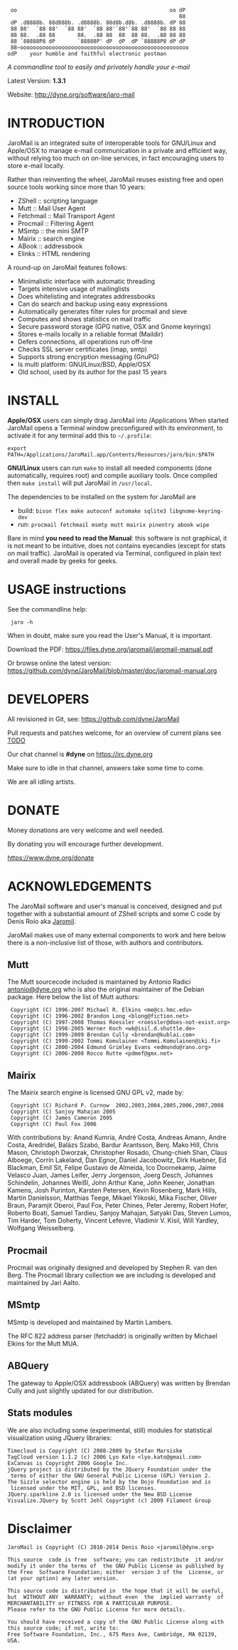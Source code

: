 
     oo                                                oo dP
                                                          88
     dP .d8888b. 88d888b. .d8888b. 88d8b.d8b. .d8888b. dP 88
     88 88'  `88 88'  `88 88'  `88 88'`88'`88 88'  `88 88 88
     88 88.  .88 88       88.  .88 88  88  88 88.  .88 88 88
     88 `88888P8 dP       `88888P' dP  dP  dP `88888P8 dP dP
     88~ooooooooooooooooooooooooooooooooooooooooooooooooooooo
    odP    your humble and faithful electronic postman 

*A commandline tool to easily and privately handle your e-mail*

Latest Version: **1.3.1**

Website: http://dyne.org/software/jaro-mail

# INTRODUCTION

JaroMail is an integrated suite of interoperable tools for GNU/Linux
and Apple/OSX to manage e-mail communication in a private and efficient
way, without relying too much on on-line services, in fact encouraging
users to store e-mail locally.

Rather than reinventing the wheel, JaroMail reuses existing free and
open source tools working since more than 10 years: 

* ZShell :: scripting language
* Mutt :: Mail User Agent
* Fetchmail :: Mail Transport Agent
* Procmail :: Filtering Agent
* MSmtp :: the mini SMTP
* Mairix :: search engine
* ABook :: addressbook
* Elinks :: HTML rendering

A round-up on JaroMail features follows:

* Minimalistic interface with automatic threading
* Targets intensive usage of mailinglists
* Does whitelisting and integrates addressbooks
* Can do search and backup using easy expressions
* Automatically generates filter rules for procmail and sieve
* Computes and shows statistics on mail traffic
* Secure password storage (GPG native, OSX and Gnome keyrings)
* Stores e-mails locally in a reliable format (Maildir)
* Defers connections, all operations run off-line
* Checks SSL server certificates (imap, smtp)
* Supports strong encryption messaging (GnuPG)
* Is multi platform: GNU/Linux/BSD, Apple/OSX
* Old school, used by its author for the past 15 years

# INSTALL

**Apple/OSX** users can simply drag JaroMail into /Applications
When started JaroMail opens a Terminal window preconfigured with its
environment, to activate it for any terminal add this to `~/.profile`:
```
export PATH=/Applications/JaroMail.app/Contents/Resources/jaro/bin:$PATH
```

**GNU/Linux** users can run `make` to install all needed components (done automatically, requires root) and compile auxiliary tools. Once compiled then `make install` will put JaroMail in `/usr/local`.

The dependencies to be installed on the system for JaroMail are
* build: `bison flex make autoconf automake sqlite3 libgnome-keyring-dev`
* run: `procmail fetchmail msmtp mutt mairix pinentry abook wipe`

Bare in mind **you need to read the Manual**: this software is not
graphical, it is not meant to be intuitive, does not contains eyecandies (except for stats on mail traffic). JaroMail is operated via Terminal, configured in plain text and overall made by geeks for geeks.

# USAGE instructions

See the commandline help:
```
 jaro -h
```
When in doubt, make sure you read the User's Manual, it is important.

Download the PDF: https://files.dyne.org/jaromail/jaromail-manual.pdf

Or browse online the latest version:
https://github.com/dyne/JaroMail/blob/master/doc/jaromail-manual.org

# DEVELOPERS

All revisioned in Git, see: https://github.com/dyne/JaroMail

Pull requests and patches welcome, for an overview of current plans see [TODO](TODO.md)

Our chat channel is **#dyne** on https://irc.dyne.org

Make sure to idle in that channel, answers take some time to come.

We are all idling artists.

# DONATE

Money donations are very welcome and well needed.

By donating you will encourage further development.

 https://www.dyne.org/donate

# ACKNOWLEDGEMENTS

The JaroMail software and user's manual is conceived, designed and put together with a substantial amount of ZShell scripts and some C code by Denis Roio aka [Jaromil](http://jaromil.dyne.org). 

JaroMail makes use of many external components to work and here below there is a non-inclusive list of those, with authors and contributors.

## Mutt

The Mutt sourcecode included is maintained by Antonio Radici
<antonio@dyne.org> who is also the original maintainer of the Debian
package. Here below the list of Mutt authors:

```
 Copyright (C) 1996-2007 Michael R. Elkins <me@cs.hmc.edu>
 Copyright (C) 1996-2002 Brandon Long <blong@fiction.net>
 Copyright (C) 1997-2008 Thomas Roessler <roessler@does-not-exist.org>
 Copyright (C) 1998-2005 Werner Koch <wk@isil.d.shuttle.de>
 Copyright (C) 1999-2009 Brendan Cully <brendan@kublai.com>
 Copyright (C) 1999-2002 Tommi Komulainen <Tommi.Komulainen@iki.fi>
 Copyright (C) 2000-2004 Edmund Grimley Evans <edmundo@rano.org>
 Copyright (C) 2006-2008 Rocco Rutte <pdmef@gmx.net>
```

## Mairix

The Mairix search engine is licensed GNU GPL v2, made by:

```
 Copyright (C) Richard P. Curnow  2002,2003,2004,2005,2006,2007,2008
 Copyright (C) Sanjoy Mahajan 2005
 Copyright (C) James Cameron 2005
 Copyright (C) Paul Fox 2006
```

With contributions by: Anand Kumria, André Costa, Andreas Amann, Andre
Costa, Aredridel, Balázs Szabó, Bardur Arantsson, Benj. Mako Hill,
Chris Mason, Christoph Dworzak, Christopher Rosado, Chung-chieh Shan,
Claus Alboege, Corrin Lakeland, Dan Egnor, Daniel Jacobowitz, Dirk
Huebner, Ed Blackman, Emil Sit, Felipe Gustavo de Almeida, Ico
Doornekamp, Jaime Velasco Juan, James Leifer, Jerry Jorgenson, Joerg
Desch, Johannes Schindelin, Johannes Weißl, John Arthur Kane, John
Keener, Jonathan Kamens, Josh Purinton, Karsten Petersen, Kevin
Rosenberg, Mark Hills, Martin Danielsson, Matthias Teege, Mikael
Ylikoski, Mika Fischer, Oliver Braun, Paramjit Oberoi, Paul Fox, Peter
Chines, Peter Jeremy, Robert Hofer, Roberto Boati, Samuel Tardieu,
Sanjoy Mahajan, Satyaki Das, Steven Lumos, Tim Harder, Tom Doherty,
Vincent Lefevre, Vladimir V. Kisil, Will Yardley, Wolfgang
Weisselberg.

## Procmail

Procmail was originally designed and developed by Stephen R. van den
Berg. The Procmail library collection we are including is developed
and maintained by Jari Aalto.

## MSmtp

MSmtp is developed and maintained by Martin Lambers.

The RFC 822 address parser (fetchaddr) is originally written by
Michael Elkins for the Mutt MUA.

## ABQuery

The gateway to Apple/OSX addressbook (ABQuery) was written by Brendan
Cully and just slightly updated for our distribution.

## Stats modules
We are also including some (experimental, still) modules for statistical
visualization using JQuery libraries:

```
Timecloud is Copyright (C) 2008-2009 by Stefan Marsiske
TagCloud version 1.1.2 (c) 2006 Lyo Kato <lyo.kato@gmail.com>
ExCanvas is Copyright 2006 Google Inc.
jQuery project is distributed by the JQuery Foundation under the
 terms of either the GNU General Public License (GPL) Version 2.
The Sizzle selector engine is held by the Dojo Foundation and is
 licensed under the MIT, GPL, and BSD licenses.
JQuery.sparkline 2.0 is licensed under the New BSD License
Visualize.JQuery by Scott Jehl Copyright (c) 2009 Filament Group 
```

# Disclaimer

    JaroMail is Copyright (C) 2010-2014 Denis Roio <jaromil@dyne.org>

    This source  code is free  software; you can redistribute  it and/or
    modify it under the terms of  the GNU Public License as published by
	the Free  Software Foundation; either  version 3 of the  License, or
	(at your option) any later version.

	This source code is distributed in  the hope that it will be useful,
	but  WITHOUT ANY  WARRANTY;  without even  the  implied warranty  of
	MERCHANTABILITY or FITNESS FOR A PARTICULAR PURPOSE.
	Please refer to the GNU Public License for more details.

	You should have received a copy of the GNU Public License along with
	this source code; if not, write to:
	Free Software Foundation, Inc., 675 Mass Ave, Cambridge, MA 02139, USA.
